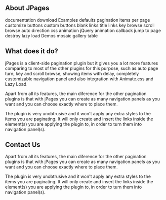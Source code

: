 ## About JPages


documentation
download
Examples
defaults
pagination
items per page
customize buttons
custom buttons
blank links
title links
key browse
scroll browse
auto
direction
css animation
jQuery animation
callback
jump to page
destroy
lazy load
Demos
mosaic
gallery
table

## What does it do?
jPages is a client-side pagination plugin but it gives you a lot more features comparing to most of the other plugins for this purpose, such as auto page turn, key and scroll browse, showing items with delay, completely customizable navigation panel and also integration with Animate.css and Lazy Load.

Apart from all its features, the main diference for the other pagination plugins is that with jPages you can create as many navigation panels as you want and you can choose exactly where to place them.

The plugin is very unobtrusive and it won't apply any extra styles to the items you are paginating. It will only create and insert the links inside the element(s) you are applying the plugin to, in order to turn them into navigation panel(s).

## Contact Us

Apart from all its features, the main diference for the other pagination plugins is that with jPages you can create as many navigation panels as you want and you can choose exactly where to place them.

The plugin is very unobtrusive and it won't apply any extra styles to the items you are paginating. It will only create and insert the links inside the element(s) you are applying the plugin to, in order to turn them into navigation panel(s).

